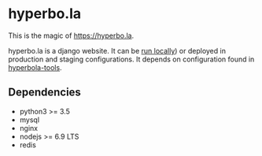 # hyperbo.la

This is the magic of https://hyperbo.la.

hyperbo.la is a django website. It can be [run locally](LOCAL-DEVELOPMENT.md))
or deployed in production and staging configurations. It depends on configuration
found in [hyperbola-tools](https://github.com/lopopolo/hyperbola-tools).

## Dependencies

* python3 >= 3.5
* mysql
* nginx
* nodejs >= 6.9 LTS
* redis
